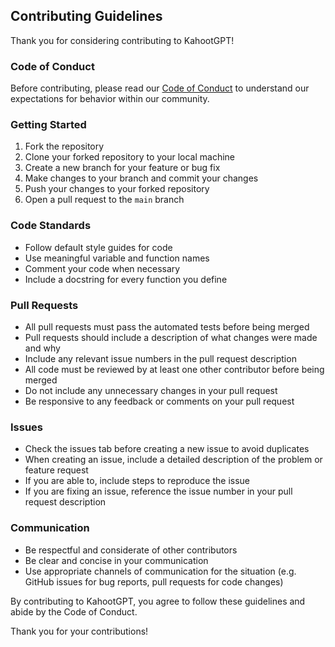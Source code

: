 ## Contributing Guidelines

Thank you for considering contributing to KahootGPT! 

### Code of Conduct
Before contributing, please read our [Code of Conduct](https://github.com/itsmarsss/kahootgpt/blob/main/CODE_OF_CONDUCT.md) to understand our expectations for behavior within our community.

### Getting Started

1. Fork the repository
2. Clone your forked repository to your local machine
3. Create a new branch for your feature or bug fix
4. Make changes to your branch and commit your changes
5. Push your changes to your forked repository
6. Open a pull request to the `main` branch

### Code Standards

- Follow default style guides for code
- Use meaningful variable and function names
- Comment your code when necessary
- Include a docstring for every function you define

### Pull Requests

- All pull requests must pass the automated tests before being merged
- Pull requests should include a description of what changes were made and why
- Include any relevant issue numbers in the pull request description
- All code must be reviewed by at least one other contributor before being merged
- Do not include any unnecessary changes in your pull request
- Be responsive to any feedback or comments on your pull request

### Issues

- Check the issues tab before creating a new issue to avoid duplicates
- When creating an issue, include a detailed description of the problem or feature request
- If you are able to, include steps to reproduce the issue
- If you are fixing an issue, reference the issue number in your pull request description

### Communication

- Be respectful and considerate of other contributors
- Be clear and concise in your communication
- Use appropriate channels of communication for the situation (e.g. GitHub issues for bug reports, pull requests for code changes)

By contributing to KahootGPT, you agree to follow these guidelines and abide by the Code of Conduct.

Thank you for your contributions!

